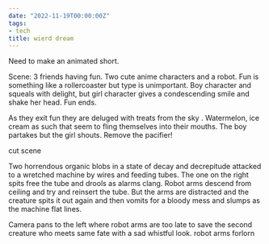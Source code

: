 ```yaml
---
date: "2022-11-19T00:00:00Z"
tags:
- tech
title: wierd dream
---
```


Need to make an animated short.

Scene: 3 friends having fun. Two cute anime characters and a robot. Fun is something like a rollercoaster but type is unimportant. Boy  character and  squeals with delight, but girl character gives a condescending smile and shake her head. Fun ends.

As they exit fun they are deluged with treats from the sky . Watermelon, ice cream as such that seem to fling themselves into their mouths. The boy partakes but the girl shouts. Remove the pacifier!

cut scene

 Two horrendous organic blobs in a state of decay and decrepitude attacked to a wretched machine by wires and feeding tubes. The one on the right spits free the tube  and drools as alarms clang. Robot arms descend from ceiling and try and reinsert the tube. But the arms are distracted and the creature spits it out again and then vomits for a bloody mess and slumps as the machine flat lines.

Camera pans to the left where robot arms are too late to save the second creature who meets same fate with a sad whistful look. robot arms forlorn
